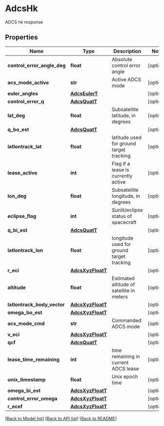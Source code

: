 # AdcsHk

ADCS hk response
## Properties
Name | Type | Description | Notes
------------ | ------------- | ------------- | -------------
**control_error_angle_deg** | **float** | Absolute control error angle  | [optional] 
**acs_mode_active** | **str** | Active ADCS mode  | [optional] 
**euler_angles** | [**AdcsEulerT**](AdcsEulerT.md) |  | [optional] 
**control_error_q** | [**AdcsQuatT**](AdcsQuatT.md) |  | [optional] 
**lat_deg** | **float** | Subsatellite latitude, in degrees  | [optional] 
**q_bo_est** | [**AdcsQuatT**](AdcsQuatT.md) |  | [optional] 
**latlontrack_lat** | **float** | latitude used for ground target tracking  | [optional] 
**lease_active** | **int** | Flag if a lease is currently active  | [optional] 
**lon_deg** | **float** | Subsatellite longitude, in degrees  | [optional] 
**eclipse_flag** | **int** | Sunlit/eclipse status of spacecraft  | [optional] 
**q_bi_est** | [**AdcsQuatT**](AdcsQuatT.md) |  | [optional] 
**latlontrack_lon** | **float** | longitude used for ground target tracking  | [optional] 
**r_eci** | [**AdcsXyzFloatT**](AdcsXyzFloatT.md) |  | [optional] 
**altitude** | **float** | Estimated altitude of satellite in meters  | [optional] 
**latlontrack_body_vector** | [**AdcsXyzFloatT**](AdcsXyzFloatT.md) |  | [optional] 
**omega_bo_est** | [**AdcsXyzFloatT**](AdcsXyzFloatT.md) |  | [optional] 
**acs_mode_cmd** | **str** | Commanded ADCS mode  | [optional] 
**v_eci** | [**AdcsXyzFloatT**](AdcsXyzFloatT.md) |  | [optional] 
**qcf** | [**AdcsQuatT**](AdcsQuatT.md) |  | [optional] 
**lease_time_remaining** | **int** | time remaining in current ADCS lease  | [optional] 
**unix_timestamp** | **float** | Unix epoch time  | [optional] 
**omega_bi_est** | [**AdcsXyzFloatT**](AdcsXyzFloatT.md) |  | [optional] 
**control_error_omega** | [**AdcsXyzFloatT**](AdcsXyzFloatT.md) |  | [optional] 
**r_ecef** | [**AdcsXyzFloatT**](AdcsXyzFloatT.md) |  | [optional] 

[[Back to Model list]](../README.md#documentation-for-models) [[Back to API list]](../README.md#documentation-for-api-endpoints) [[Back to README]](../README.md)


